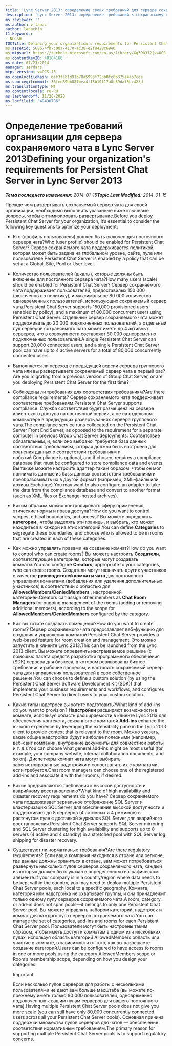 ```yaml
---
title: 'Lync Server 2013: определение своих требований для сервера сохраняемого чата'
description: 'Lync Server 2013: определение требований к сохраняемому серверу чата.'
ms.reviewer: ''
ms.author: v-lanac
author: lanachin
f1.keywords:
- NOCSH
TOCTitle: Defining your organization's requirements for Persistent Chat Server
ms:assetid: 568674fb-c08a-4170-ac38-e2f8428c69e0
ms:mtpsurl: https://technet.microsoft.com/en-us/library/Gg398372(v=OCS.15)
ms:contentKeyID: 48184166
ms.date: 07/23/2014
manager: serdars
mtps_version: v=OCS.15
ms.openlocfilehash: 6af3fab1d91b78a5993f723b8fc6b375e4ab7cee
ms.sourcegitcommit: 36fee89bb887bea4f18b19f17a8c69daf5bc423d
ms.translationtype: MT
ms.contentlocale: ru-RU
ms.lasthandoff: 11/26/2020
ms.locfileid: "49430786"
---
```

# <a name="defining-your-organizations-requirements-for-persistent-chat-server-in-lync-server-2013"></a><span data-ttu-id="c911d-103">Определение требований организации для сервера сохраняемого чата в Lync Server 2013</span><span class="sxs-lookup"><span data-stu-id="c911d-103">Defining your organization's requirements for Persistent Chat Server in Lync Server 2013</span></span>

<div data-xmlns="http://www.w3.org/1999/xhtml">

<div class="topic" data-xmlns="http://www.w3.org/1999/xhtml" data-msxsl="urn:schemas-microsoft-com:xslt" data-cs="https://msdn.microsoft.com/">

<div data-asp="https://msdn2.microsoft.com/asp">



</div>

<div id="mainSection">

<div id="mainBody"><span data-ttu-id="c911d-104">

<span> </span></span><span class="sxs-lookup"><span data-stu-id="c911d-104">

<span> </span></span></span>

<span data-ttu-id="c911d-105">_**Тема последнего изменения:** 2014-01-15_</span><span class="sxs-lookup"><span data-stu-id="c911d-105">_**Topic Last Modified:** 2014-01-15_</span></span>

<span data-ttu-id="c911d-106">Прежде чем развертывать сохраняемый сервер чата для своей организации, необходимо выполнить указанные ниже ключевые вопросы, чтобы оптимизировать развертывание.</span><span class="sxs-lookup"><span data-stu-id="c911d-106">Before you deploy Persistent Chat Server for your organization, it’s essential to consider the following key questions to optimize your deployment:</span></span>

  - <span data-ttu-id="c911d-107">Кто (профиль пользователя) должен быть включен для постоянного сервера чата?</span><span class="sxs-lookup"><span data-stu-id="c911d-107">Who (user profile) should be enabled for Persistent Chat Server?</span></span> <span data-ttu-id="c911d-108">Сервер сохраняемого чата поддерживается политикой, которая может быть задана на глобальном уровне, сайте, пуле или пользователе.</span><span class="sxs-lookup"><span data-stu-id="c911d-108">Persistent Chat Server is enabled by a policy that can be set at a Global, Site, Pool or User level.</span></span>

  - <span data-ttu-id="c911d-109">Количество пользователей (шкалы), которые должны быть включены для постоянного сервера чата?</span><span class="sxs-lookup"><span data-stu-id="c911d-109">How many users (scale) should be enabled for Persistent Chat Server?</span></span> <span data-ttu-id="c911d-110">Сервер сохраняемого чата поддерживает пользователей, предоставилых 150 000 (включенных в политику), и максимальное 80 000 количество одновременных пользователей, использующих сохраняемый сервер чата.</span><span class="sxs-lookup"><span data-stu-id="c911d-110">Persistent Chat Server supports 150,000 provisioned users (enabled by policy), and a maximum of 80,000 concurrent users using Persistent Chat Server.</span></span> <span data-ttu-id="c911d-111">Отдельный сервер сохраняемого чата может поддерживать до 20 000 подключенных пользователей, а отдельный пул серверов сохраняемого чата может иметь до 4 активных серверов, что в совокупности составляет 80 000 одновременно подключенных пользователей.</span><span class="sxs-lookup"><span data-stu-id="c911d-111">A single Persistent Chat Server can support 20,000 connected users, and a single Persistent Chat Server pool can have up to 4 active servers for a total of 80,000 concurrently connected users.</span></span>

  - <span data-ttu-id="c911d-112">Выполняется ли переход с предыдущей версии сервера группового чата или вы развертываете сохраняемый сервер чата в первый раз?</span><span class="sxs-lookup"><span data-stu-id="c911d-112">Are you migrating from a previous version of Group Chat Server, or are you deploying Persistent Chat Server for the first time?</span></span>

  - <span data-ttu-id="c911d-113">Соблюдены ли требования для соответствия требованиям?</span><span class="sxs-lookup"><span data-stu-id="c911d-113">Are there compliance requirements?</span></span> <span data-ttu-id="c911d-114">Сервер сохраняемого чата поддерживает соответствие требованиям.</span><span class="sxs-lookup"><span data-stu-id="c911d-114">Persistent Chat Server supports compliance.</span></span> <span data-ttu-id="c911d-115">Служба соответствия будет размещена на сервере клиентского доступа на постоянной версии, а не на отдельном компьютере в предыдущих развертываниях сервера группового чата.</span><span class="sxs-lookup"><span data-stu-id="c911d-115">The compliance service runs collocated on the Persistent Chat Server Front End Server, as opposed to the requirement for a separate computer in previous Group Chat Server deployments.</span></span> <span data-ttu-id="c911d-116">Соответствие обязательным, и, если оно выбрано, требуется база данных соответствия требованиям, которая должна быть настроена для хранения данных о соответствии требованиям и событий.</span><span class="sxs-lookup"><span data-stu-id="c911d-116">Compliance is optional, and if chosen, requires a compliance database that must be configured to store compliance data and events.</span></span> <span data-ttu-id="c911d-117">Вы также можете настроить адаптер таким образом, чтобы он мог принимать данные из базы данных соответствия требованиям и преобразовывать их в другой формат (например, XML-файлы или архивы Exchange).</span><span class="sxs-lookup"><span data-stu-id="c911d-117">You may want to also configure an adapter to take the data from the compliance database and convert to another format (such as XML files or Exchange-hosted archives).</span></span>

  - <span data-ttu-id="c911d-118">Каким образом можно контролировать сферу применения, этические нормы и права доступа?</span><span class="sxs-lookup"><span data-stu-id="c911d-118">How do you want to control scopes, ethical boundaries, and access?</span></span> <span data-ttu-id="c911d-119">Вы можете определить **категории** , чтобы выделять эти границы, и выбрать, кто может находиться в каждой из этих категорий.</span><span class="sxs-lookup"><span data-stu-id="c911d-119">You can define **Categories** to segregate these boundaries, and choose who is allowed to be in rooms that are created in each of these categories.</span></span>

  - <span data-ttu-id="c911d-120">Как можно управлять правами на создание комнат?</span><span class="sxs-lookup"><span data-stu-id="c911d-120">How do you want to control who can create rooms?</span></span> <span data-ttu-id="c911d-121">Вы можете настроить **Создатели**, соответствующие категориям, которые могут создавать комнаты.</span><span class="sxs-lookup"><span data-stu-id="c911d-121">You can configure **Creators**, appropriate to your categories, who can create rooms.</span></span> <span data-ttu-id="c911d-122">Создатели могут назначать других участников в качестве **руководителей комнаты чата** для постоянного управления комнатами (добавления или удаления дополнительных участников) в соответствии с областью для **AllowedMembers/DeniedMembers** , настроенной категорией.</span><span class="sxs-lookup"><span data-stu-id="c911d-122">Creators can assign other members as **Chat Room Managers** for ongoing management of the rooms (adding or removing additional members), according to the scope for **AllowedMembers/DeniedMembers** configured by the category.</span></span>

  - <span data-ttu-id="c911d-123">Как вы хотите создавать помещения?</span><span class="sxs-lookup"><span data-stu-id="c911d-123">How do you want to create rooms?</span></span> <span data-ttu-id="c911d-124">Сервер сохраняемого чата предоставляет веб-функцию для создания и управления комнатой.</span><span class="sxs-lookup"><span data-stu-id="c911d-124">Persistent Chat Server provides a web-based feature for room creation and management.</span></span> <span data-ttu-id="c911d-125">Это можно запустить в клиенте Lync 2013.</span><span class="sxs-lookup"><span data-stu-id="c911d-125">This can be launched from the Lync 2013 client.</span></span> <span data-ttu-id="c911d-126">Вы можете определить настраиваемое решение (с помощью пакета средств разработки программного обеспечения (SDK) сервера для бизнеса, в котором реализованы бизнес-требования и рабочие процессы, и настроить сохраняемый сервер чата для направления пользователей в свое собственное решение.</span><span class="sxs-lookup"><span data-stu-id="c911d-126">You can choose to define a custom solution (by using the Persistent Chat Server Software Development Kit (SDK)) that implements your business requirements and workflows, and configures Persistent Chat Server to direct users to your custom solution.</span></span>

  - <span data-ttu-id="c911d-127">Какие типы надстроек вы хотите подготовить?</span><span class="sxs-lookup"><span data-stu-id="c911d-127">What kind of add-ins do you want to provision?</span></span> <span data-ttu-id="c911d-128">**Надстройки** расширяют возможности в комнате, используя область расширяемости в клиенте Lync 2013 для обеспечения контекста, связанного с комнатой.</span><span class="sxs-lookup"><span data-stu-id="c911d-128">**Add-ins** enhance the in-room experience by leveraging the extensibility pane in the Lync 2013 client to provide context that is relevant to the room.</span></span> <span data-ttu-id="c911d-129">Можно указать, какие общие надстройки будут наиболее полезными (например, веб-сайт компании, внутренние документы для совместной работы и т. д.).</span><span class="sxs-lookup"><span data-stu-id="c911d-129">You can choose what general add-ins might be most useful (for example, your company website, internal collaboration documents, and so on).</span></span> <span data-ttu-id="c911d-130">Диспетчеры комнат чата могут выбирать зарегистрированные надстройки и сопоставлять их с комнатами, если требуется.</span><span class="sxs-lookup"><span data-stu-id="c911d-130">Chat room managers can choose one of the registered add-ins and associate it with their rooms, if desired.</span></span>

  - <span data-ttu-id="c911d-131">Какие предъявляются требования к высокой доступности и аварийному восстановлению?</span><span class="sxs-lookup"><span data-stu-id="c911d-131">What kind of high availability and disaster recovery requirements do you have?</span></span> <span data-ttu-id="c911d-132">Сервер сохраняемого чата поддерживает зеркальное отображение SQL Server и кластеризацию SQL Server для обеспечения высокой доступности и поддерживает до 8 серверов (4 активных и 4 режимов) в растянутом пуле с доставкой журналов SQL Server для аварийного восстановления.</span><span class="sxs-lookup"><span data-stu-id="c911d-132">Persistent Chat Server supports SQL Server mirroring and SQL Server clustering for high availability and supports up to 8 servers (4 active and 4 standby) in a stretched pool with SQL Server log shipping for disaster recovery.</span></span>

  - <span data-ttu-id="c911d-133">Существуют ли нормативные требования?</span><span class="sxs-lookup"><span data-stu-id="c911d-133">Are there regulatory requirements?</span></span> <span data-ttu-id="c911d-134">Если ваша компания находится в стране или регионе, где данные должны храниться в стране, вам может потребоваться развернуть несколько пулов серверов сохраняемого чата, каждый из которых должен быть указан в определенном географическом элементе.</span><span class="sxs-lookup"><span data-stu-id="c911d-134">If your company is in a country/region where data needs to be kept within the country, you may need to deploy multiple Persistent Chat Server pools, each local to a specific geography.</span></span> <span data-ttu-id="c911d-135">Комната, категория или надстройка не охватывает группы, и она принадлежит только одному пулу серверов сохраняемого чата.</span><span class="sxs-lookup"><span data-stu-id="c911d-135">A room, category, or add-in does not span pools—it belongs to only one Persistent Chat Server pool.</span></span> <span data-ttu-id="c911d-136">Вы можете управлять набором категорий, надстроек и комнат для каждого пула серверов сохраняемого чата.</span><span class="sxs-lookup"><span data-stu-id="c911d-136">You can manage the set of categories, add-ins and rooms for each Persistent Chat Server pool.</span></span> <span data-ttu-id="c911d-137">Пользователи могут быть настроены таким образом, чтобы иметь доступ к комнатам в одном или нескольких пулах, используя область категорий AllowedMembers область или участие в комнате, в зависимости от того, как вы разрешаете создание категорий.</span><span class="sxs-lookup"><span data-stu-id="c911d-137">Users can be configured to have access to rooms in one or more pools using the category AllowedMembers scope or Room’s membership scope, depending on how you design your categories.</span></span>
    
    <div>
    

    > [!IMPORTANT]  
    > <span data-ttu-id="c911d-138">Если несколько пулов серверов для работы с несколькими пользователями не дают вам больше масштаба (вы можете по-прежнему иметь только 80 000 пользователей, одновременно подключенных к вашим пулам серверов для вашего постоянного чата).</span><span class="sxs-lookup"><span data-stu-id="c911d-138">Having multiple Persistent Chat Server pools does not give you more scale (you can still have only 80,000 concurrently connected users across all your Persistent Chat Server pools).</span></span> <span data-ttu-id="c911d-139">Основная причина поддержки множества пулов серверов для чатов — обеспечение соответствия нормативным требованиям.</span><span class="sxs-lookup"><span data-stu-id="c911d-139">The primary reason for supporting multiple Persistent Chat Server pools is to support regulatory concerns.</span></span>

    
    <span data-ttu-id="c911d-140"></div>

</div>

<span> </span>

</div>

</div>

</span><span class="sxs-lookup"><span data-stu-id="c911d-140"></div>

</div>

<span> </span>

</div>

</div>

</span></span></div>

